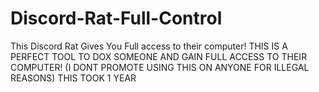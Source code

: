 # Discord-Rat-Full-Control
This Discord Rat Gives You Full access to their computer!
THIS IS A PERFECT TOOL TO DOX SOMEONE AND GAIN FULL ACCESS TO THEIR COMPUTER!
(I DONT PROMOTE USING THIS ON ANYONE FOR ILLEGAL REASONS)
THIS TOOK 1 YEAR
